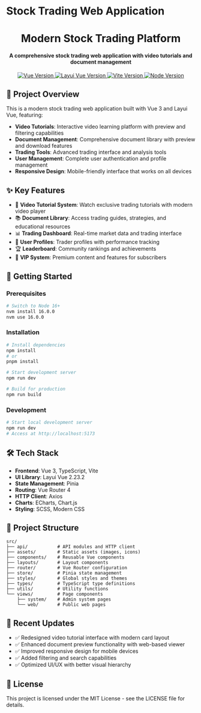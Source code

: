 # Stock Trading Web Application

<div align="center">

  <h1 align="center">
    Modern Stock Trading Platform
  </h1>

  <h4 align="center">
     A comprehensive stock trading web application with video tutorials and document management
  </h4> 

</div>

<p align="center">
    <a href="#">
        <img src="https://img.shields.io/badge/vue-3.3.4-green.svg" alt="Vue Version">
    </a>
    <a href="#">
        <img src="https://img.shields.io/badge/layui vue-2.23.2-green.svg" alt="Layui Vue Version">
    </a>
    <a href="#">
        <img src="https://img.shields.io/badge/vite-4.3.5-blue.svg" alt="Vite Version">
    </a>
    <a href="#">
        <img src="https://img.shields.io/badge/node-16.0.0+-red.svg" alt="Node Version">
    </a>
</p>

## 🌈 Project Overview

This is a modern stock trading web application built with Vue 3 and Layui Vue, featuring:

* **Video Tutorials**: Interactive video learning platform with preview and filtering capabilities
* **Document Management**: Comprehensive document library with preview and download features  
* **Trading Tools**: Advanced trading interface and analysis tools
* **User Management**: Complete user authentication and profile management
* **Responsive Design**: Mobile-friendly interface that works on all devices

## ✨ Key Features

- 🎥 **Video Tutorial System**: Watch exclusive trading tutorials with modern video player
- 📚 **Document Library**: Access trading guides, strategies, and educational resources
- 📊 **Trading Dashboard**: Real-time market data and trading interface
- 👥 **User Profiles**: Trader profiles with performance tracking
- 🏆 **Leaderboard**: Community rankings and achievements
- 🔐 **VIP System**: Premium content and features for subscribers

## 🚀 Getting Started

### Prerequisites

```bash
# Switch to Node 16+
nvm install 16.0.0
nvm use 16.0.0
```

### Installation

```bash
# Install dependencies
npm install
# or
pnpm install

# Start development server
npm run dev

# Build for production
npm run build
```

### Development

```bash
# Start local development server
npm run dev
# Access at http://localhost:5173
```

## 🛠️ Tech Stack

- **Frontend**: Vue 3, TypeScript, Vite
- **UI Library**: Layui Vue 2.23.2
- **State Management**: Pinia
- **Routing**: Vue Router 4
- **HTTP Client**: Axios
- **Charts**: ECharts, Chart.js
- **Styling**: SCSS, Modern CSS

## 📁 Project Structure

```
src/
├── api/           # API modules and HTTP client
├── assets/        # Static assets (images, icons)
├── components/    # Reusable Vue components
├── layouts/       # Layout components
├── router/        # Vue Router configuration
├── store/         # Pinia state management
├── styles/        # Global styles and themes
├── types/         # TypeScript type definitions
├── utils/         # Utility functions
└── views/         # Page components
    ├── system/    # Admin system pages
    └── web/       # Public web pages
```

## 🎯 Recent Updates

- ✅ Redesigned video tutorial interface with modern card layout
- ✅ Enhanced document preview functionality with web-based viewer
- ✅ Improved responsive design for mobile devices
- ✅ Added filtering and search capabilities
- ✅ Optimized UI/UX with better visual hierarchy

## 📄 License

This project is licensed under the MIT License - see the LICENSE file for details.
